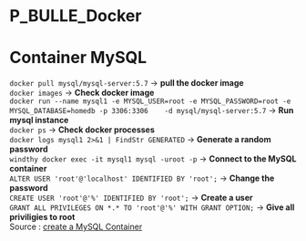 # P_BULLE_Docker
Container MySQL
======
`docker pull mysql/mysql-server:5.7` -> **pull the docker image**  
`docker images` -> **Check docker image**  
`docker run --name mysql1 -e MYSQL_USER=root -e MYSQL_PASSWORD=root -e MYSQL_DATABASE=homedb -p 3306:3306   
-d mysql/mysql-server:5.7` -> **Run mysql instance**   
`docker ps` -> **Check docker processes**  
`docker logs mysql1 2>&1 | FindStr GENERATED` -> **Generate a random password**  
`windthy docker exec -it mysql1 mysql -uroot -p` -> **Connect to the MySQL container**  
`ALTER USER 'root'@'localhost' IDENTIFIED BY 'root';` -> **Change the password**  
`CREATE USER 'root'@'%' IDENTIFIED BY 'root';` -> **Create a user**  
`GRANT ALL PRIVILEGES ON *.* TO 'root'@'%' WITH GRANT OPTION;` -> **Give all priviligies to root**  
Source : [create a MySQL Container](https://www.devgi.com/2018/11/install-mysql-docker-windows.html)
